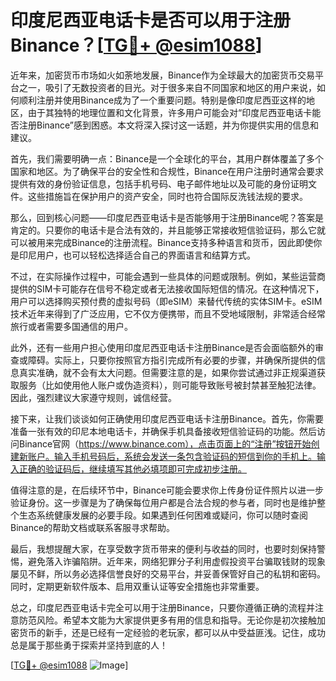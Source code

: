 # 印度尼西亚电话卡是否可以用于注册Binance？[[TG💪+ @esim1088](https://t.me/s/esim1088)]

近年来，加密货币市场如火如荼地发展，Binance作为全球最大的加密货币交易平台之一，吸引了无数投资者的目光。对于很多来自不同国家和地区的用户来说，如何顺利注册并使用Binance成为了一个重要问题。特别是像印度尼西亚这样的地区，由于其独特的地理位置和文化背景，许多用户可能会对“印度尼西亚电话卡能否注册Binance”感到困惑。本文将深入探讨这一话题，并为你提供实用的信息和建议。

首先，我们需要明确一点：Binance是一个全球化的平台，其用户群体覆盖了多个国家和地区。为了确保平台的安全性和合规性，Binance在用户注册时通常会要求提供有效的身份验证信息，包括手机号码、电子邮件地址以及可能的身份证明文件。这些措施旨在保护用户的资产安全，同时也符合国际反洗钱法规的要求。

那么，回到核心问题——印度尼西亚电话卡是否能够用于注册Binance呢？答案是肯定的。只要你的电话卡是合法有效的，并且能够正常接收短信验证码，那么它就可以被用来完成Binance的注册流程。Binance支持多种语言和货币，因此即使你是印尼用户，也可以轻松选择适合自己的界面语言和结算方式。

不过，在实际操作过程中，可能会遇到一些具体的问题或限制。例如，某些运营商提供的SIM卡可能存在信号不稳定或者无法接收国际短信的情况。在这种情况下，用户可以选择购买预付费的虚拟号码（即eSIM）来替代传统的实体SIM卡。eSIM技术近年来得到了广泛应用，它不仅方便携带，而且不受地域限制，非常适合经常旅行或者需要多国通信的用户。

此外，还有一些用户担心使用印度尼西亚电话卡注册Binance是否会面临额外的审查或障碍。实际上，只要你按照官方指引完成所有必要的步骤，并确保所提供的信息真实准确，就不会有太大问题。但需要注意的是，如果你尝试通过非正规渠道获取服务（比如使用他人账户或伪造资料），则可能导致账号被封禁甚至触犯法律。因此，强烈建议大家遵守规则，诚信经营。

接下来，让我们谈谈如何正确使用印度尼西亚电话卡注册Binance。首先，你需要准备一张有效的印尼本地电话卡，并确保手机具备接收短信验证码的功能。然后访问Binance官网（https://www.binance.com），点击页面上的“注册”按钮开始创建新账户。输入手机号码后，系统会发送一条包含验证码的短信到你的手机上。输入正确的验证码后，继续填写其他必填项即可完成初步注册。

值得注意的是，在后续环节中，Binance可能会要求你上传身份证件照片以进一步验证身份。这一步骤是为了确保每位用户都是合法合规的参与者，同时也是维护整个生态系统健康发展的必要手段。如果遇到任何困难或疑问，你可以随时查阅Binance的帮助文档或联系客服寻求帮助。

最后，我想提醒大家，在享受数字货币带来的便利与收益的同时，也要时刻保持警惕，避免落入诈骗陷阱。近年来，网络犯罪分子利用虚假投资平台骗取钱财的现象屡见不鲜，所以务必选择信誉良好的交易平台，并妥善保管好自己的私钥和密码。同时，定期更新软件版本、启用双重认证等安全措施也非常重要。

总之，印度尼西亚电话卡完全可以用于注册Binance，只要你遵循正确的流程并注意防范风险。希望本文能为大家提供更多有用的信息和指导。无论你是初次接触加密货币的新手，还是已经有一定经验的老玩家，都可以从中受益匪浅。记住，成功总是属于那些勇于探索并坚持到底的人！

[[TG💪+ @esim1088](https://t.me/s/esim1088) ![Image](https://i.postimg.cc/4NQfJmqS/Snipaste-2025-05-13-00-14-12.png)]